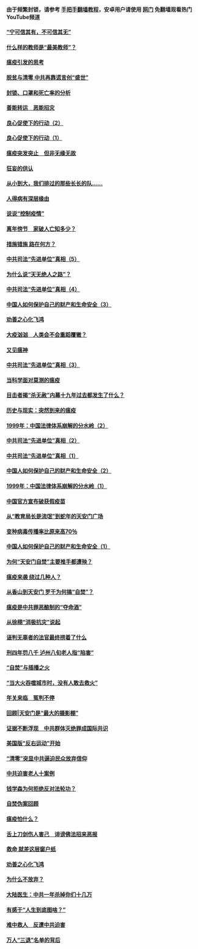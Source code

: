 #### 由于频繁封锁，请参考 [手把手翻墙教程](https://github.com/gfw-breaker/guides/wiki/)，安卓用户请使用 [网门](https://github.com/gfw-breaker/nogfw/blob/master/dl.md?t=03110200) 免翻墙观看热门YouTube频道 

#### [“宁可信其有，不可信其无”](../pages/19/421691.md?t=03110200) 

#### [什么样的教师是“最美教师”？](../pages/19/421755.md?t=03110200) 

#### [瘟疫引发的思考](../pages/19/421594.md?t=03110200) 

#### [脱贫与清零 中共再靠谎言创“盛世”](../pages/19/421590.md?t=03110200) 

#### [封锁、口罩和死亡率的分析](../pages/19/421495.md?t=03110200) 

#### [善能转运　恶能招灾](../pages/19/421334.md?t=03110200) 

#### [良心促使下的行动（2）](../pages/19/421361.md?t=03110200) 

#### [良心促使下的行动（1）](../pages/19/421302.md?t=03110200) 

#### [瘟疫突发突止　但非无缘无故](../pages/19/421281.md?t=03110200) 

#### [狂妄的供认](../pages/19/421199.md?t=03110200) 

#### [从小到大，我们排过的那些长长的队……](../pages/19/421243.md?t=03110200) 

#### [人得病有深层缘由](../pages/19/420864.md?t=03110200) 

#### [说说“控制疫情”](../pages/19/420831.md?t=03110200) 

#### [离年傍节　家破人亡知多少？](../pages/19/420563.md?t=03110200) 

#### [措施错施  路在何方？](../pages/19/420076.md?t=03110200) 

#### [中共司法“先进单位”真相（5）](../pages/19/419453.md?t=03110200) 

#### [为什么说“天无绝人之路”？](../pages/19/419618.md?t=03110200) 

#### [中共司法“先进单位”真相（4）](../pages/19/419452.md?t=03110200) 

#### [中国人如何保护自己的财产和生命安全（3）](../pages/19/419405.md?t=03110200) 

#### [劝善之心化飞鸿](../pages/19/418758.md?t=03110200) 

#### [大疫汹汹　人类会不会重蹈覆辙？](../pages/19/419691.md?t=03110200) 

#### [又见瘟神](../pages/19/419225.md?t=03110200) 

#### [中共司法“先进单位”真相（3）](../pages/19/419451.md?t=03110200) 

#### [当科学面对莫测的瘟疫](../pages/19/419625.md?t=03110200) 

#### [目击者揭“杀无赦”内幕十九年过去都发生了什么？](../pages/19/419617.md?t=03110200) 

#### [历史与现实：突然到来的瘟疫](../pages/19/419619.md?t=03110200) 

#### [1999年：中国法律体系崩解的分水岭（2）](../pages/19/419455.md?t=03110200) 

#### [中共司法“先进单位”真相（2）](../pages/19/419450.md?t=03110200) 

#### [中共司法“先进单位”真相（1）](../pages/19/419449.md?t=03110200) 

#### [中国人如何保护自己的财产和生命安全（2）](../pages/19/419404.md?t=03110200) 

#### [1999年：中国法律体系崩解的分水岭（1）](../pages/19/419454.md?t=03110200) 

#### [中国官方宣布破获假疫苗](../pages/19/419504.md?t=03110200) 

#### [从“教育局长是流氓”到蛇年的天安门广场](../pages/19/419470.md?t=03110200) 

#### [变种病毒传播率比原来高70％](../pages/19/419456.md?t=03110200) 

#### [中国人如何保护自己的财产和生命安全（1）](../pages/19/419403.md?t=03110200) 

#### [为何“天安门自焚”主要推手都遭殃？](../pages/19/419348.md?t=03110200) 

#### [瘟疫来袭 绕过几种人？](../pages/19/419349.md?t=03110200) 

#### [从香山到天安门 罗干为何搞“自焚”？](../pages/19/419270.md?t=03110200) 

#### [瘟疫是中共罪恶酿制的“夺命酒”](../pages/19/419223.md?t=03110200) 

#### [从徐栩“消极抗灾”说起](../pages/19/419224.md?t=03110200) 

#### [诬判无辜者的法官最终捞着了什么](../pages/19/419268.md?t=03110200) 

#### [刑四年罚八千 泸州八旬老人指“陷害”](../pages/19/419232.md?t=03110200) 

#### [“自焚”与插播之火](../pages/19/419226.md?t=03110200) 

#### [“当大火吞噬城市时，没有人敢去救火”](../pages/19/419077.md?t=03110200) 

#### [年关来临　冤判不停](../pages/19/419093.md?t=03110200) 

#### [回顾|天安门是“最大的摄影棚”](../pages/19/380866.md?t=03110200) 

#### [证据不断浮现　中共群体灭绝罪成国际共识](../pages/19/419031.md?t=03110200) 

#### [美国版“反右运动”开始](../pages/19/419030.md?t=03110200) 

#### [“清零”突显中共逼迫民众放弃信仰](../pages/19/418995.md?t=03110200) 

#### [中共迫害老人十案例](../pages/19/418831.md?t=03110200) 

#### [钱学森为何拒绝反对法轮功？](../pages/19/418905.md?t=03110200) 

#### [自焚伪案回顾](../pages/19/418799.md?t=03110200) 

#### [瘟疫怕什么？](../pages/19/418800.md?t=03110200) 

#### [舌上刀剑伤人害己　诽谤佛法招来恶报](../pages/19/418731.md?t=03110200) 

#### [救命 就差这层窗户纸](../pages/19/418706.md?t=03110200) 

#### [劝善之心化飞鸿](../pages/19/416766.md?t=03110200) 

#### [为什么不放弃？](../pages/19/418691.md?t=03110200) 

#### [大陆医生：中共一年杀掉你们十几万](../pages/19/418670.md?t=03110200) 

#### [有感于“人生到底图啥？”](../pages/19/418624.md?t=03110200) 

#### [难中救人　反遭中共迫害](../pages/19/418414.md?t=03110200) 

#### [万人“三退”名单的背后](../pages/19/418505.md?t=03110200) 


